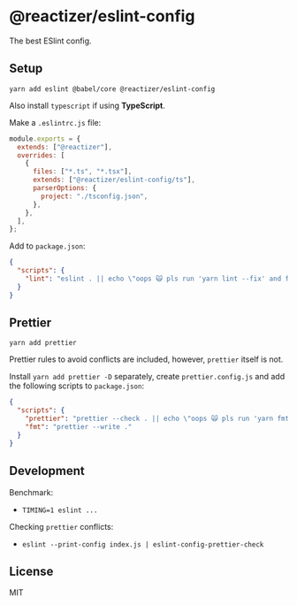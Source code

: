 # @reactizer/eslint-config

The best ESlint config.

## Setup

`yarn add eslint @babel/core @reactizer/eslint-config`

Also install `typescript` if using **TypeScript**.

Make a `.eslintrc.js` file:

```js
module.exports = {
  extends: ["@reactizer"],
  overrides: [
    {
      files: ["*.ts", "*.tsx"],
      extends: ["@reactizer/eslint-config/ts"],
      parserOptions: {
        project: "./tsconfig.json",
      },
    },
  ],
};
```

Add to `package.json`:

```json
{
  "scripts": {
    "lint": "eslint . || echo \"oops 🙀 pls run 'yarn lint --fix' and fix issues\""
  }
}
```

## Prettier

`yarn add prettier`

Prettier rules to avoid conflicts are included, however, `prettier` itself is not.

Install `yarn add prettier -D` separately, create `prettier.config.js` and add the
following scripts to `package.json`:

```json
{
  "scripts": {
    "prettier": "prettier --check . || echo \"oops 🙀 pls run 'yarn fmt'\"",
    "fmt": "prettier --write ."
  }
}
```

## Development

Benchmark:

- `TIMING=1 eslint ...`

Checking `prettier` conflicts:

- `eslint --print-config index.js | eslint-config-prettier-check`

## License

MIT
